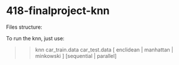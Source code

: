 # 418-finalproject-knn

Files structure:


To run the knn, just use:
>>knn car_train.data car_test.data [ enclidean | manhattan | minkowski ] [sequential | parallel]
